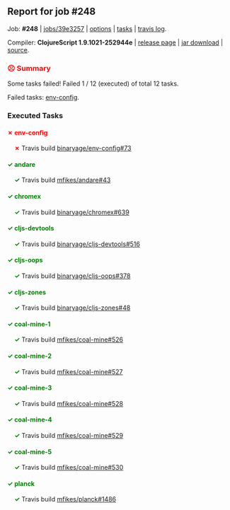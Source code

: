 ## Report for job #248

Job: **#248** | [jobs/39e3257](https://github.com/cljs-oss/canary/commit/39e3257e122b2ccf1f14058dbf3a1acc605c7a86) | [options](options.edn) | [tasks](tasks.edn) | [travis log](https://travis-ci.org/cljs-oss/canary/builds/337134586).

Compiler: **ClojureScript 1.9.1021-252944e** | [release page](https://github.com/cljs-oss/canary/releases/tag/r1.9.1021-252944e) | [jar download](https://github.com/cljs-oss/canary/releases/download/r1.9.1021-252944e/clojurescript-1.9.1021-252944e.jar) | [source](https://github.com/clojure/clojurescript/commit/252944ea0a99fa596f81f6ddb5f08bfe07b5c186).

### <b style='color:red'>☹ Summary</b>

Some tasks failed! Failed 1 / 12 (executed) of total 12 tasks.

Failed tasks: [env-config](#-env-config).

### Executed Tasks

#### <b style='color:red'>&#x2717; env-config</b>
&nbsp;&nbsp;&nbsp;&nbsp;<b style='color:red'>&#x2717;</b> Travis build [binaryage/env-config#73](https://travis-ci.org/binaryage/env-config/builds/337135280)<br>

#### <b style='color:green'>&#x2713; andare</b>
&nbsp;&nbsp;&nbsp;&nbsp;<b style='color:green'>&#x2713;</b> Travis build [mfikes/andare#43](https://travis-ci.org/mfikes/andare/builds/337135243)<br>

#### <b style='color:green'>&#x2713; chromex</b>
&nbsp;&nbsp;&nbsp;&nbsp;<b style='color:green'>&#x2713;</b> Travis build [binaryage/chromex#639](https://travis-ci.org/binaryage/chromex/builds/337135245)<br>

#### <b style='color:green'>&#x2713; cljs-devtools</b>
&nbsp;&nbsp;&nbsp;&nbsp;<b style='color:green'>&#x2713;</b> Travis build [binaryage/cljs-devtools#516](https://travis-ci.org/binaryage/cljs-devtools/builds/337135247)<br>

#### <b style='color:green'>&#x2713; cljs-oops</b>
&nbsp;&nbsp;&nbsp;&nbsp;<b style='color:green'>&#x2713;</b> Travis build [binaryage/cljs-oops#378](https://travis-ci.org/binaryage/cljs-oops/builds/337135249)<br>

#### <b style='color:green'>&#x2713; cljs-zones</b>
&nbsp;&nbsp;&nbsp;&nbsp;<b style='color:green'>&#x2713;</b> Travis build [binaryage/cljs-zones#48](https://travis-ci.org/binaryage/cljs-zones/builds/337135254)<br>

#### <b style='color:green'>&#x2713; coal-mine-1</b>
&nbsp;&nbsp;&nbsp;&nbsp;<b style='color:green'>&#x2713;</b> Travis build [mfikes/coal-mine#526](https://travis-ci.org/mfikes/coal-mine/builds/337135260)<br>

#### <b style='color:green'>&#x2713; coal-mine-2</b>
&nbsp;&nbsp;&nbsp;&nbsp;<b style='color:green'>&#x2713;</b> Travis build [mfikes/coal-mine#527](https://travis-ci.org/mfikes/coal-mine/builds/337135262)<br>

#### <b style='color:green'>&#x2713; coal-mine-3</b>
&nbsp;&nbsp;&nbsp;&nbsp;<b style='color:green'>&#x2713;</b> Travis build [mfikes/coal-mine#528](https://travis-ci.org/mfikes/coal-mine/builds/337135264)<br>

#### <b style='color:green'>&#x2713; coal-mine-4</b>
&nbsp;&nbsp;&nbsp;&nbsp;<b style='color:green'>&#x2713;</b> Travis build [mfikes/coal-mine#529](https://travis-ci.org/mfikes/coal-mine/builds/337135268)<br>

#### <b style='color:green'>&#x2713; coal-mine-5</b>
&nbsp;&nbsp;&nbsp;&nbsp;<b style='color:green'>&#x2713;</b> Travis build [mfikes/coal-mine#530](https://travis-ci.org/mfikes/coal-mine/builds/337135272)<br>

#### <b style='color:green'>&#x2713; planck</b>
&nbsp;&nbsp;&nbsp;&nbsp;<b style='color:green'>&#x2713;</b> Travis build [mfikes/planck#1486](https://travis-ci.org/mfikes/planck/builds/337135284)<br>